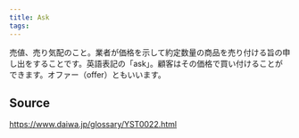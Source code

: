 ```yaml
---
title: Ask
tags: 
---
```


売値、売り気配のこと。業者が価格を示して約定数量の商品を売り付ける旨の申し出をすることです。英語表記の「ask」。顧客はその価格で買い付けることができます。オファー（offer）ともいいます。

## Source
https://www.daiwa.jp/glossary/YST0022.html
